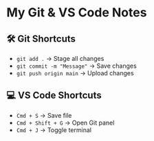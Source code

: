 # My Git & VS Code Notes

## 🛠 Git Shortcuts
- `git add .` → Stage all changes
- `git commit -m "Message"` → Save changes
- `git push origin main` → Upload changes

## 💻 VS Code Shortcuts
- `Cmd + S` → Save file
- `Cmd + Shift + G` → Open Git panel
- `Cmd + J` → Toggle terminal